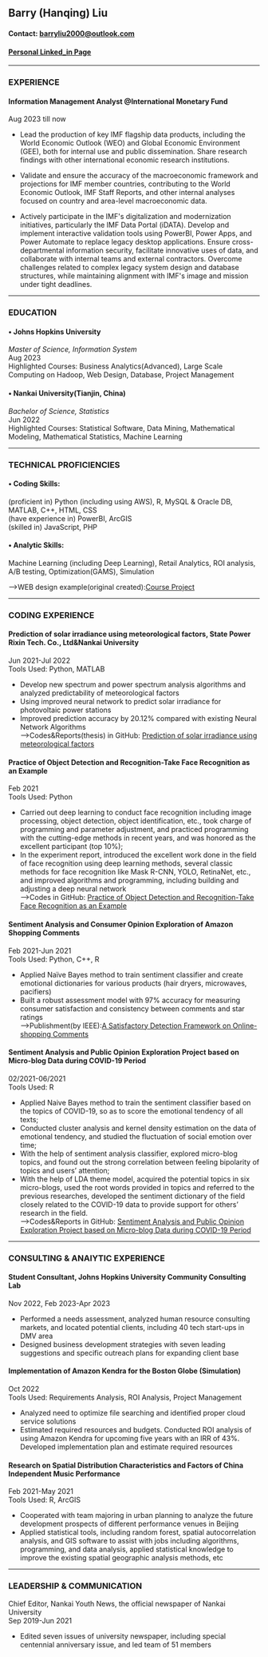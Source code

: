 ## Barry (Hanqing) Liu
#### Contact:  barryliu2000@outlook.com 
#### <a href="linkedin.com/in/hanqing-liu-barry/">Personal Linked_in Page</a>

---
### EXPERIENCE
#### Information Management Analyst @International Monetary Fund
Aug 2023 till now

* Lead the production of key IMF flagship data products, including the World Economic Outlook (WEO) and Global Economic Environment (GEE), both for internal use and public dissemination. Share research findings with other international economic research institutions.

* Validate and ensure the accuracy of the macroeconomic framework and projections for IMF member countries, contributing to the World Economic Outlook, IMF Staff Reports, and other internal analyses focused on country and area-level macroeconomic data.

* Actively participate in the IMF's digitalization and modernization initiatives, particularly the IMF Data Portal (iDATA). Develop and implement interactive validation tools using PowerBI, Power Apps, and Power Automate to replace legacy desktop applications. Ensure cross-departmental information security, facilitate innovative uses of data, and collaborate with internal teams and external contractors. Overcome challenges related to complex legacy system design and database structures, while maintaining alignment with IMF's image and mission under tight deadlines.

---
### EDUCATION
#### • Johns Hopkins University<br/>
*Master of Science, Information System*<br/>Aug 2023<br/>
Highlighted Courses: Business Analytics(Advanced), Large Scale Computing on Hadoop, Web Design, Database, Project Management<br/>
	
#### • Nankai University(Tianjin, China)
*Bachelor of Science, Statistics*<br/>Jun 2022<br/>
Highlighted Courses: Statistical Software, Data Mining, Mathematical Modeling, Mathematical Statistics, Machine Learning

---
### TECHNICAL PROFICIENCIES
#### • Coding Skills:<br/>
(proficient in) Python (including using AWS), R, MySQL & Oracle DB, MATLAB, C++, HTML, CSS<br/>
(have experience in) PowerBI, ArcGIS<br/>
(skilled in) JavaScript, PHP<br/>

#### • Analytic Skills: 
Machine Learning (including Deep Learning), Retail Analytics, ROI analysis, A/B testing, Optimization(GAMS), Simulation

-->WEB design example(original created):<a href="hanqingl.sgedu.site">Course Project</a>

---

### CODING EXPERIENCE
#### Prediction of solar irradiance using meteorological factors, State Power Rixin Tech. Co., Ltd&Nankai University<br/>
Jun 2021-Jul 2022<br/>
Tools Used: Python, MATLAB
* Develop new spectrum and power spectrum analysis algorithms and analyzed predictability of meteorological factors
* Using improved neural network to predict solar irradiance for photovoltaic power stations
* Improved prediction accuracy by 20.12% compared with existing Neural Network Algorithms<br/>
-->Codes&Reports(thesis) in GitHub: <a href="https://github.com/hanqliu/Solar-Irradiance-Prediction">Prediction of solar irradiance using meteorological factors</a><br/>

#### Practice of Object Detection and Recognition-Take Face Recognition as an Example
Feb 2021<br/>
Tools Used: Python
* Carried out deep learning to conduct face recognition including image processing, object detection, object identification, etc., took charge of programming and parameter adjustment, and practiced programming with the cutting-edge methods in recent years, and was honored as the excellent participant (top 10%);
* In the experiment report, introduced the excellent work done in the field of face recognition using deep learning methods, several classic methods for face recognition like Mask R-CNN, YOLO, RetinaNet, etc., and improved algorithms and programming, including building and adjusting a deep neural network<br/>
-->Codes in GitHub: <a href="https://github.com/hanqliu/Face-recognition-practice">Practice of Object Detection and Recognition-Take Face Recognition as an Example</a><br/>


#### Sentiment Analysis and Consumer Opinion Exploration of Amazon Shopping Comments
Feb 2021-Jun 2021<br/>
Tools Used: Python, C++, R
* Applied Naïve Bayes method to train sentiment classifier and create emotional dictionaries for various products (hair dryers, microwaves, pacifiers)
* Built a robust assessment model with 97% accuracy for measuring consumer satisfaction and consistency between comments and star ratings<br/>
-->Publishment(by IEEE):<a href="https://ieeexplore.ieee.org/document/9447490">A Satisfactory Detection Framework on Online-shopping Comments</a>

#### Sentiment Analysis and Public Opinion Exploration Project based on Micro-blog Data during COVID-19 Period
02/2021-06/2021<br/>
Tools Used: R
* Applied Naive Bayes method to train the sentiment classifier based on the topics of COVID-19, so as to score the emotional tendency of all texts;
* Conducted cluster analysis and kernel density estimation on the data of emotional tendency, and studied the fluctuation of social emotion over time;
* With the help of sentiment analysis classifier, explored micro-blog topics, and found out the strong correlation between feeling bipolarity of topics and users’ attention;
* With the help of LDA theme model, acquired the potential topics in six micro-blogs, used the root words provided in topics and referred to the previous researches, developed the sentiment dictionary of the field closely related to the COVID-19 data to provide support for others’ research in the field.<br/>
-->Codes&Reports in GitHub: <a href="https://github.com/hanqliu/sentimental_anlysis_on_covid-19">Sentiment Analysis and Public Opinion Exploration Project based on Micro-blog Data during COVID-19 Period</a><br/>

---
### CONSULTING & ANAlYTIC EXPERIENCE
#### Student Consultant, Johns Hopkins University Community Consulting Lab
Nov 2022, Feb 2023-Apr 2023
* Performed a needs assessment, analyzed human resource consulting markets, and located potential clients, including 40 tech start-ups in DMV area
* Designed business development strategies with seven leading suggestions and specific outreach plans for expanding client base

#### Implementation of Amazon Kendra for the Boston Globe (Simulation)
Oct 2022<br/>
Tools Used: Requirements Analysis, ROI Analysis, Project Management

* Analyzed need to optimize file searching and identified proper cloud service solutions
* Estimated required resources and budgets. Conducted ROI analysis of using Amazon Kendra for upcoming five years with an IRR of 43%. Developed implementation plan and estimate required resources



#### Research on Spatial Distribution Characteristics and Factors of China Independent Music Performance
Feb 2021-May 2021<br/>
Tools Used: R, ArcGIS

* Cooperated with team majoring in urban planning to analyze the future development prospects of different performance venues in Beijing
* Applied statistical tools, including random forest, spatial autocorrelation analysis, and GIS software to assist with jobs including algorithms, programming, and data analysis, applied statistical knowledge to improve the existing spatial geographic analysis methods, etc

---
### LEADERSHIP & COMMUNICATION
Chief Editor, Nankai Youth News, the official newspaper of Nankai University<br/>
Sep 2019-Jun 2021
* Edited seven issues of university newspaper, including special centennial anniversary issue, and led team of 51 members
